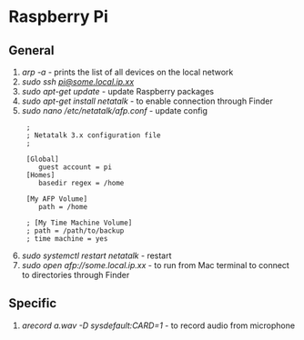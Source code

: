 # Raspberry Pi

## General

1. *arp -a* - prints the list of all devices on the local network
2. *sudo ssh pi@some.local.ip.xx*
3. *sudo apt-get update* - update Raspberry packages
4. *sudo apt-get install netatalk* - to enable connection through Finder
  1. *sudo nano /etc/netatalk/afp.conf* - update config
     ```
      ;
      ; Netatalk 3.x configuration file
      ;

      [Global]
         guest account = pi
      [Homes]
         basedir regex = /home

      [My AFP Volume]
         path = /home

      ; [My Time Machine Volume]
      ; path = /path/to/backup
      ; time machine = yes
     ```
   2. *sudo systemctl restart netatalk* - restart
5. *sudo open afp://some.local.ip.xx* - to run from Mac terminal to connect to directories through Finder

## Specific

1. *arecord a.wav -D sysdefault:CARD=1* - to record audio from microphone
